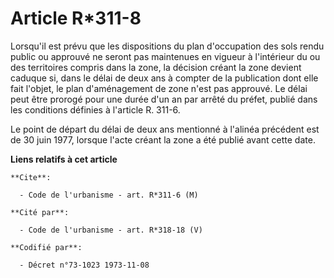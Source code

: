 # Article R*311-8

Lorsqu'il est prévu que les dispositions du plan d'occupation des sols rendu public ou approuvé ne seront pas maintenues en
vigueur à l'intérieur du ou des territoires compris dans la zone, la décision créant la zone devient caduque si, dans le
délai de deux ans à compter de la publication dont elle fait l'objet, le plan d'aménagement de zone n'est pas approuvé. Le
délai peut être prorogé pour une durée d'un an par arrêté du préfet, publié dans les conditions définies à l'article R.
311-6.

Le point de départ du délai de deux ans mentionné à l'alinéa précédent est de 30 juin 1977, lorsque l'acte créant la zone a
été publié avant cette date.

**Liens relatifs à cet article**

	**Cite**:

	  - Code de l'urbanisme - art. R*311-6 (M)

	**Cité par**:

	  - Code de l'urbanisme - art. R*318-18 (V)

	**Codifié par**:

	  - Décret n°73-1023 1973-11-08
